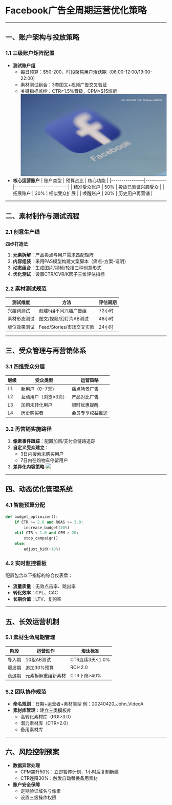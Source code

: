 
# Facebook广告全周期运营优化策略

---

## 一、账户架构与投放策略
### 1.1 三级账户矩阵配置
- **测试账户组**
  - 每日预算：$50-200，时段聚焦用户活跃期（08:00-12:00/19:00-22:00）
  - 素材测试组合：3套图文+视频广告交叉验证
  - 关键指标监控：CTR≥1.5%晋级，CPM>$15熔断
![替代文字](6b1c4051d87dc3ad5a6371d06a05bab.png)
- **核心运营账户**
  | 账户类型       | 预算占比 | 核心功能                 |
  |----------------|----------|--------------------------|
  | 精准受众账户   | 50%      | 投放已验证兴趣受众       |
  | 拓展账户       | 30%      | 相似受众扩展             |
  | 唤醒账户       | 20%      | 历史用户再营销           |

---

## 二、素材制作与测试流程
### 2.1 创意生产线
**四步打造法**
1. **元素拆解**：产品卖点与用户需求匹配矩阵
2. **内容组装**：采用PAS模型构建文案脚本（痛点-方案-证明）
3. **动态组合**：生成图片/视频/轮播三种创意形式
4. **优化测试**：设置CTR/CVR/K因子三维评估指标

### 2.2 素材测试规范
| 测试维度       | 方法                     | 评估周期 |
|----------------|--------------------------|----------|
| 兴趣词测试     | 创建5组不同兴趣广告组    | 72小时   |
| 素材形态测试   | 图文/视频/幻灯片AB测试   | 48小时   |
| 版位效果测试   | Feed/Stories/市场交叉实验 | 24小时   |

---

## 三、受众管理与再营销体系
### 3.1 四维受众分层
| 层级 | 受众类型                 | 运营策略           |
|------|--------------------------|--------------------|
| L1   | 新用户（0-7天）         | 痛点场景广告       |
| L2   | 互动用户（浏览≥3次）     | 产品对比广告       |
| L3   | 加购未转化用户           | 限时优惠提醒       |
| L4   | 历史购买者               | 会员专享权益推送   |

### 3.2 再营销实施路径
1. **像素事件跟踪**：配置加购/支付全链路追踪
2. **自定义受众建立**：
   - 3日内搜索未购买用户
   - 7日内在购物车停留用户
3. **差异化内容策略**
   <img src="remarketing_flow.png" width="400">

---

## 四、动态优化管理系统
### 4.1 智能预算分配
```python
def budget_optimizer():
    if CTR >= 2.0 and ROAS >= 3.0:
        increase_budget(30%)
    elif CTR < 1.0 and CPM > 20:
        stop_campaign()
    else:
        adjust_bid(+10%)
```

### 4.2 实时监控看板
配置包含以下指标的综合仪表盘：
- **流量质量**：无效点击率、跳出率
- **转化效率**：CPL、CAC
- **长期价值**：LTV、复购率

---

## 五、长效运营机制
### 5.1 素材生命周期管理
| 阶段   | 运营动作                 | 淘汰标准           |
|--------|--------------------------|--------------------|
| 导入期 | 10组AB测试               | CTR连续3天<1.0%   |
| 爆发期 | 追加30%预算              | ROI<2.0            |
| 衰退期 | 元素拆解重组新素材       | CTR下降>40%        |

### 5.2 团队协作规范
- **命名规则**：日期+运营者+素材类型
  例：20240420_John_VideoA
- **素材库管理**：建立三类模板库
  - 高转化素材库（ROI>3.0）
  - 潜力素材库（CTR>2.0）
  - 备用素材库

---

## 六、风险控制预案
- **数据异常处理**
  - CPM突升50%：立即暂停计划，1小时后复制新建
  - CTR连降30%：触发自动替换备用素材
- **账户安全保障**
  - 定期验证域名与像素
  - 设置三级操作权限
```
